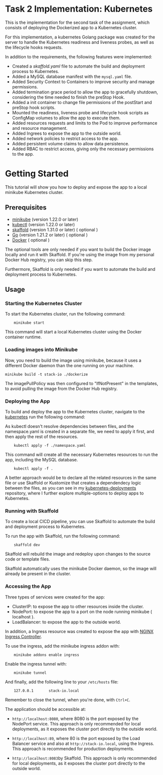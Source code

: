 # Task 2 Implementation: Kubernetes

This is the implementation for the second task of the assignment, which consists of deploying the Dockerized app to a Kubernetes cluster.

For this implementation, a kubernetes Golang package was created for the server to handle the Kubernetes readiness and liveness probes, as well as the lifecycle hooks requests.

In addition to the requirements, the following features were implemented:

- Created a *skaffold.yaml* file to automate the build and deployment process to Kubernetes.
- Added a MySQL database manifest with the `mysql.yaml` file.
- Added Security Context to Containers to improve security and manage permissions.
- Added termination grace period to allow the app to gracefully shutdown, considering the time needed to finish the preStop Hook.
- Added a init container to change file permissions of the postStart and preStop hook scripts.
- Mounted the readiness, liveness probe and lifecycle hook scripts as ConfigMap volumes to allow the app to execute them.
- Added resources requests and limits to the Pod to improve performance and resource management.
- Added Ingrees to expose the app to the outside world.
- Added network policies to restrict access to the app.
- Added persistent volume claims to allow data persistence.
- Added RBAC to restrict access, giving only the necessary permissions to the app.

# Getting Started

This tutorial will show you how to deploy and expose the app to a local minikube Kubernetes cluster.

## Prerequisites

- [minikube](https://minikube.sigs.k8s.io/docs/start/) (version 1.22.0 or later)
- [kubectl](https://kubernetes.io/docs/tasks/tools/) (version 1.22.0 or later)
- [skaffold](https://skaffold.dev/docs/install/) (version 1.31.0 or later) ( optional )
- [Go](https://golang.org/dl/) (version 1.21.2 or later) ( optional )
- [Docker](https://www.docker.com/products/docker-desktop) ( optional )

The optional tools are only needed if you want to build the Docker image locally and run it with Skaffold. If you're using the image from my personal Docker Hub registry, you can skip this step.

Furthermore, Skaffold is only needed if you want to automate the build and deployment process to Kubernetes.

## Usage

### Starting the Kubernetes Cluster

To start the Kubernetes cluster, run the following command:

```
    minikube start
```

This command will start a local Kubernetes cluster using the Docker container runtime.

### Loading images into Minikube

Now, you need to build the image using minikube, because it uses a different Docker daemon than the one running on your machine.

```
minikube build -t stack-io ./dockerize
```

The imagePullPolicy was then configured to "IfNotPresent" in the templates, to avoid pulling the image from the Docker Hub registry.

### Deploying the App

To build and deploy the app to the Kubernetes cluster, navigate to the [kubernetes](./kubernetes) run the following command:

As kubectl doesn't resolve dependencies between files, and the namespace.yaml is created in a separate file, we need to apply it first, and then apply the rest of the resources. 
```
    kubectl apply -f ./namespace.yaml 
```
   
This command will create all the necessary Kubernetes resources to run the app, including the MySQL database.
```
    kubectl apply -f .
```

A better approach would be to declare all the related resources in the same file or use Skaffold or Kustomize that creates a dependendecy logic between the files, as you can see in my [kubernetes-deployments](github.com/guirgouveia/kubernetes-deployments) repository, where I further explore multiple-options to deploy apps to Kubernetes.

### Running with Skaffold

To create a local CICD pipeline, you can use Skaffold to automate the build and deployment process to Kubernetes.

To run the app with Skaffold, run the following command:

```
    skaffold dev
```

Skaffold will rebuild the image and redeploy upon changes to the source code or template files.

Skaffold automatically uses the minikube Docker daemon, so the image will already be present in the cluster.

### Accessing the App

Three types of services were created for the app:

- ClusterIP: to expose the app to other resources inside the cluster.
- NodePort: to expose the app to a port on the node running minikube ( localhost ).
- LoadBalancer: to expose the app to the outside world.

In addition, a Ingress resource was created to expose the app with [NGINX Ingress Controller](https://www.google.com/url?sa=t&rct=j&q=&esrc=s&source=web&cd=&ved=2ahUKEwiQn8W3v7WCAxXPqJUCHU7RBOMQFnoECAUQAQ&url=https%3A%2F%2Fdocs.nginx.com%2Fnginx-ingress-controller%2F&usg=AOvVaw2lebwrv0Wvgj3YPSasaSWF&opi=89978449).

To use the ingress, add the minikube ingress addon with:

```
    minikube addons enable ingress
```

Enable the ingress tunnel with:

```
    minikube tunnel
```

And finally, add the following line to your `/etc/hosts` file:
```
    127.0.0.1       stack-io.local
```

Remember to close the tunnel, when you're done, with `Ctrl+C`.

The application should be accessible at:

- `http://localhost:8080`, where 8080 is the port exposed by the NodePort service. This approach is only recommended for local deployments, as it exposes the cluster port directly to the outside world.

- `http://localhost:89`, where 80 is the port exposed by the Load Balancer service and also at `http://stack-io.local`, using the Ingress. This approach is recommended for production deployments.

- `http://localhost:8083`by Skaffold. This approach is only recommended for local deployments, as it exposes the cluster port directly to the outside world.
